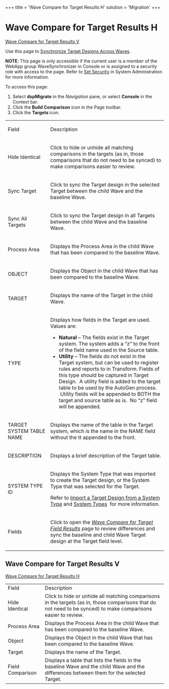 +++
title = 'Wave Compare for Target Results H'
solution = 'Migration'
+++

# Wave Compare for Target Results H

[Wave Compare for Target Results
V](Wave_Compare_for_Target_Results.htm#Wave_Compare_for_Target_Results_V)

<div class="use" data-xmlns="">

Use this page to [Synchronize Target Designs Across
Waves](../Use_Cases/Synchronize_Target_Designs_Across_Waves.htm).

</div>

**NOTE**: This page is only accessible if the current user is a member
of the WebApp group WaveSynchronizer in Console or is assigned to a
security role with access to the page. Refer to [Set
Security](../../../Platform/Sys_Admin/Use_Cases/Setting_security.htm) in
System Administration for more information.

To access this page:

1.  Select
    <span style="font-weight: bold;" data-xmlns="http://www.w3.org/1999/xhtml">dspMigrate</span>
    in the
    <span style="font-style: italic;" data-xmlns="http://www.w3.org/1999/xhtml">Navigation</span>
    pane, or select
    <span style="font-weight: bold;" data-xmlns="http://www.w3.org/1999/xhtml">Console</span>
    in the Context bar.
2.  Click
    the<span style="font-weight: bold;" data-xmlns="http://www.w3.org/1999/xhtml">
    Build Comparison</span> icon in the Page toolbar.
3.  Click the
    <span style="font-weight: bold;" data-xmlns="http://www.w3.org/1999/xhtml">Targets
    </span>icon.

<table>
<tbody>
<tr class="odd">
<td><p>Field</p></td>
<td><p>Description</p></td>
</tr>
<tr class="even">
<td><p>Hide Identical</p></td>
<td><p>Click to hide or unhide all matching comparisons in the targets (as in, those comparisons that do not need to be synced) to make comparisons easier to review.</p></td>
</tr>
<tr class="odd">
<td><p>Sync Target</p></td>
<td><p>Click to sync the Target design in the selected Target between the child Wave and the baseline Wave.</p></td>
</tr>
<tr class="even">
<td><p>Sync All Targets</p></td>
<td><p>Click to sync the Target design in all Targets between the child Wave and the baseline Wave.</p></td>
</tr>
<tr class="odd">
<td><p>Process Area</p></td>
<td><p>Displays the Process Area in the child Wave that has been compared to the baseline Wave.</p></td>
</tr>
<tr class="even">
<td><p>OBJECT</p></td>
<td><p>Displays the Object in the child Wave that has been compared to the baseline Wave.</p></td>
</tr>
<tr class="odd">
<td><p>TARGET</p></td>
<td><p>Displays the name of the Target in the child Wave.</p></td>
</tr>
<tr class="even">
<td><p>TYPE</p></td>
<td><p>Displays how fields in the Target are used. Values are:</p>
<ul>
<li><strong>Natural</strong> – The fields exist in the Target system. The system adds a “z” to the front of the field name used in the Source table.</li>
<li><strong>Utility</strong> – The fields do not exist in the Target system, but can be used to register rules and reports to in Transform. Fields of this type should be captured in Target Design.  A utility field is added to the target table to be used by the AutoGen process.  Utility fields will be appended to BOTH the target and source table as is.  No “z” field will be appended.</li>
</ul></td>
</tr>
<tr class="odd">
<td><p>TARGET SYSTEM TABLE NAME</p></td>
<td><p>Displays the name of the table in the Target system, which is the name in the NAME field without the tt appended to the front.</p></td>
</tr>
<tr class="even">
<td><p>DESCRIPTION</p></td>
<td><p>Displays a brief description of the Target table.</p></td>
</tr>
<tr class="odd">
<td><p>SYSTEM TYPE ID</p></td>
<td><p>Displays the System Type that was imported to create the Target design, or the System Type that was selected for the Target.</p>
<p>Refer to <a href="../../Design/Use_Cases/Import_from_a_System_Type.htm">Import a Target Design from a System Type</a> and <a href="../../../Platform/Common/Use_Cases/System_Types_Overview.htm">System Types</a>  for more information.</p></td>
</tr>
<tr class="even">
<td><p>Fields</p></td>
<td><p>Click to open the <em><a href="Wave_Compare_for_Target_Field_Results.htm">Wave Compare for Target Field Results</a></em> page to review differences and sync the baseline and child Wave Target design at the Target field level.</p></td>
</tr>
</tbody>
</table>

## <span id="Wave_Compare_for_Target_Results_V"></span>Wave Compare for Target Results V

[Wave Compare for Target Results
H](Wave_Compare_for_Target_Results.htm)

|                  |                                                                                                                                                                |
| ---------------- | -------------------------------------------------------------------------------------------------------------------------------------------------------------- |
| Field            | Description                                                                                                                                                    |
| Hide Identical   | Click to hide or unhide all matching comparisons in the targets (as in, those comparisons that do not need to be synced) to make comparisons easier to review. |
| Process Area     | Displays the Process Area in the child Wave that has been compared to the baseline Wave.                                                                       |
| Object           | Displays the Object in the child Wave that has been compared to the baseline Wave.                                                                             |
| Target           | Displays the name of the Target.                                                                                                                               |
| Field Comparison | Displays a table that lists the fields in the baseline Wave and the child Wave and the differences between them for the selected Target.                       |
